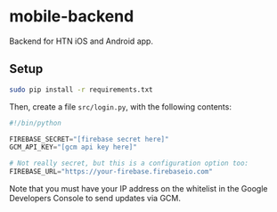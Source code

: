 mobile-backend
==============

Backend for HTN iOS and Android app.

Setup
-----

```bash
sudo pip install -r requirements.txt
```

Then, create a file `src/login.py`, with the following contents:

```python
#!/bin/python

FIREBASE_SECRET="[firebase secret here]"
GCM_API_KEY="[gcm api key here]"

# Not really secret, but this is a configuration option too:
FIREBASE_URL="https://your-firebase.firebaseio.com"
```

Note that you must have your IP address on the whitelist in the Google Developers
Console to send updates via GCM.
